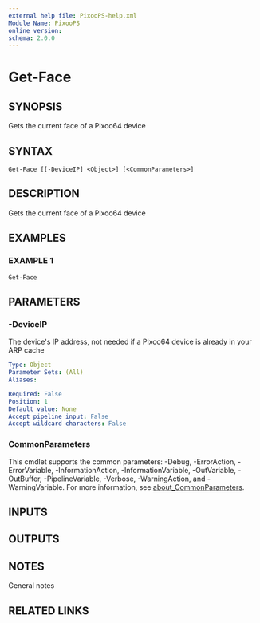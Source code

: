```yaml
---
external help file: PixooPS-help.xml
Module Name: PixooPS
online version:
schema: 2.0.0
---
```


# Get-Face

## SYNOPSIS
Gets the current face of a Pixoo64 device

## SYNTAX

```
Get-Face [[-DeviceIP] <Object>] [<CommonParameters>]
```

## DESCRIPTION
Gets the current face of a Pixoo64 device

## EXAMPLES

### EXAMPLE 1
```
Get-Face
```

## PARAMETERS

### -DeviceIP
The device's IP address, not needed if a Pixoo64 device is already in your ARP cache

```yaml
Type: Object
Parameter Sets: (All)
Aliases:

Required: False
Position: 1
Default value: None
Accept pipeline input: False
Accept wildcard characters: False
```

### CommonParameters
This cmdlet supports the common parameters: -Debug, -ErrorAction, -ErrorVariable, -InformationAction, -InformationVariable, -OutVariable, -OutBuffer, -PipelineVariable, -Verbose, -WarningAction, and -WarningVariable. For more information, see [about_CommonParameters](http://go.microsoft.com/fwlink/?LinkID=113216).

## INPUTS

## OUTPUTS

## NOTES
General notes

## RELATED LINKS
